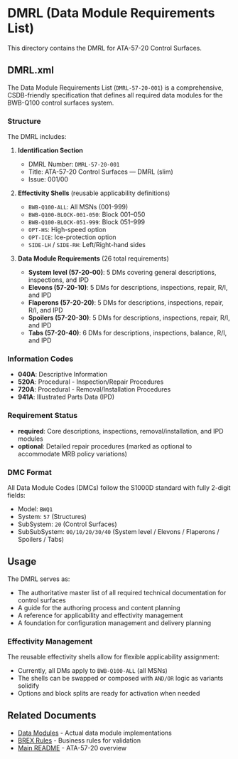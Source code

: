 # DMRL (Data Module Requirements List)

This directory contains the DMRL for ATA-57-20 Control Surfaces.

## DMRL.xml

The Data Module Requirements List (`DMRL-57-20-001`) is a comprehensive, CSDB-friendly specification that defines all required data modules for the BWB-Q100 control surfaces system.

### Structure

The DMRL includes:

1. **Identification Section**
   - DMRL Number: `DMRL-57-20-001`
   - Title: ATA-57-20 Control Surfaces — DMRL (slim)
   - Issue: 001/00

2. **Effectivity Shells** (reusable applicability definitions)
   - `BWB-Q100-ALL`: All MSNs (001-999)
   - `BWB-Q100-BLOCK-001-050`: Block 001–050
   - `BWB-Q100-BLOCK-051-999`: Block 051–999
   - `OPT-HS`: High-speed option
   - `OPT-ICE`: Ice-protection option
   - `SIDE-LH` / `SIDE-RH`: Left/Right-hand sides

3. **Data Module Requirements** (26 total requirements)
   - **System level (57-20-00)**: 5 DMs covering general descriptions, inspections, and IPD
   - **Elevons (57-20-10)**: 5 DMs for descriptions, inspections, repair, R/I, and IPD
   - **Flaperons (57-20-20)**: 5 DMs for descriptions, inspections, repair, R/I, and IPD
   - **Spoilers (57-20-30)**: 5 DMs for descriptions, inspections, repair, R/I, and IPD
   - **Tabs (57-20-40)**: 6 DMs for descriptions, inspections, balance, R/I, and IPD

### Information Codes

- **040A**: Descriptive Information
- **520A**: Procedural - Inspection/Repair Procedures
- **720A**: Procedural - Removal/Installation Procedures
- **941A**: Illustrated Parts Data (IPD)

### Requirement Status

- **required**: Core descriptions, inspections, removal/installation, and IPD modules
- **optional**: Detailed repair procedures (marked as optional to accommodate MRB policy variations)

### DMC Format

All Data Module Codes (DMCs) follow the S1000D standard with fully 2-digit fields:
- Model: `BWQ1`
- System: `57` (Structures)
- SubSystem: `20` (Control Surfaces)
- SubSubSystem: `00/10/20/30/40` (System level / Elevons / Flaperons / Spoilers / Tabs)

## Usage

The DMRL serves as:
- The authoritative master list of all required technical documentation for control surfaces
- A guide for the authoring process and content planning
- A reference for applicability and effectivity management
- A foundation for configuration management and delivery planning

### Effectivity Management

The reusable effectivity shells allow for flexible applicability assignment:
- Currently, all DMs apply to `BWB-Q100-ALL` (all MSNs)
- The shells can be swapped or composed with `AND/OR` logic as variants solidify
- Options and block splits are ready for activation when needed

## Related Documents

- [Data Modules](../DMC/) - Actual data module implementations
- [BREX Rules](../BREX/) - Business rules for validation
- [Main README](../../README.md) - ATA-57-20 overview
